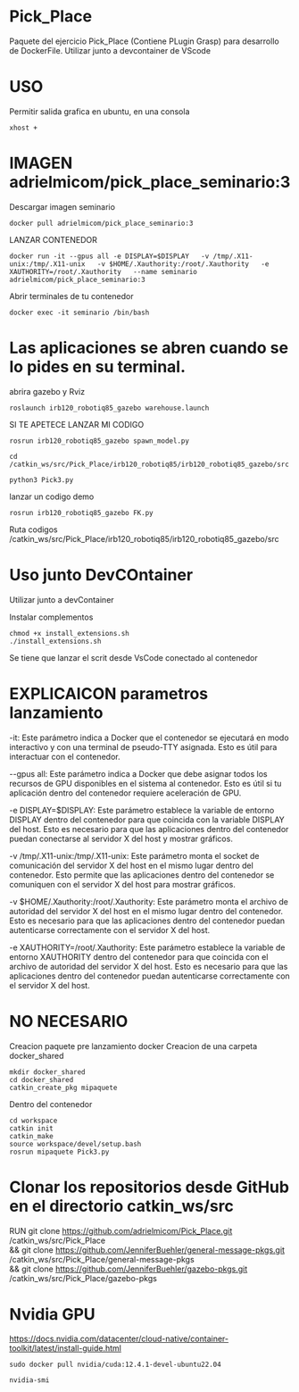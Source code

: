 # Pick_Place
Paquete del ejercicio Pick_Place (Contiene PLugin Grasp) para desarrollo de DockerFile.
Utilizar junto a devcontainer de VScode
# USO 
Permitir salida grafica en ubuntu, en una consola

	xhost +
 
# IMAGEN adrielmicom/pick_place_seminario:3

Descargar imagen seminario

	docker pull adrielmicom/pick_place_seminario:3

LANZAR CONTENEDOR

	docker run -it --gpus all -e DISPLAY=$DISPLAY   -v /tmp/.X11-unix:/tmp/.X11-unix   -v $HOME/.Xauthority:/root/.Xauthority   -e XAUTHORITY=/root/.Xauthority   --name seminario adrielmicom/pick_place_seminario:3
	
Abrir terminales de tu contenedor

	docker exec -it seminario /bin/bash


# Las aplicaciones se abren cuando se lo pides en su terminal.
abrira gazebo y Rviz

	roslaunch irb120_robotiq85_gazebo warehouse.launch	

SI TE APETECE LANZAR MI CODIGO

	rosrun irb120_robotiq85_gazebo spawn_model.py

	cd /catkin_ws/src/Pick_Place/irb120_robotiq85/irb120_robotiq85_gazebo/src

	python3 Pick3.py

lanzar un codigo demo

	rosrun irb120_robotiq85_gazebo FK.py

Ruta codigos
	/catkin_ws/src/Pick_Place/irb120_robotiq85/irb120_robotiq85_gazebo/src


#  Uso junto DevCOntainer
Utilizar junto a devContainer

Instalar complementos 

	chmod +x install_extensions.sh
	./install_extensions.sh
Se tiene que lanzar el scrit desde VsCode conectado al contenedor




# EXPLICAICON parametros lanzamiento 


-it: Este parámetro indica a Docker que el contenedor se ejecutará en modo interactivo y con una terminal de pseudo-TTY asignada. Esto es útil para interactuar con el contenedor.

--gpus all: Este parámetro indica a Docker que debe asignar todos los recursos de GPU disponibles en el sistema al contenedor. Esto es útil si tu aplicación dentro del contenedor requiere aceleración de GPU.

-e DISPLAY=$DISPLAY: Este parámetro establece la variable de entorno DISPLAY dentro del contenedor para que coincida con la variable DISPLAY del host. Esto es necesario para que las aplicaciones dentro del contenedor puedan conectarse al servidor X del host y mostrar gráficos.

-v /tmp/.X11-unix:/tmp/.X11-unix: Este parámetro monta el socket de comunicación del servidor X del host en el mismo lugar dentro del contenedor. Esto permite que las aplicaciones dentro del contenedor se comuniquen con el servidor X del host para mostrar gráficos.

-v $HOME/.Xauthority:/root/.Xauthority: Este parámetro monta el archivo de autoridad del servidor X del host en el mismo lugar dentro del contenedor. Esto es necesario para que las aplicaciones dentro del contenedor puedan autenticarse correctamente con el servidor X del host.

-e XAUTHORITY=/root/.Xauthority: Este parámetro establece la variable de entorno XAUTHORITY dentro del contenedor para que coincida con el archivo de autoridad del servidor X del host. Esto es necesario para que las aplicaciones dentro del contenedor puedan autenticarse correctamente con el servidor X del host.



# NO NECESARIO

Creacion paquete pre lanzamiento docker 
Creacion de una carpeta docker_shared

	mkdir docker_shared
	cd docker_shared 
	catkin_create_pkg mipaquete
	
Dentro del contenedor

	cd workspace
	catkin init
	catkin_make
	source workspace/devel/setup.bash
	rosrun mipaquete Pick3.py
		

# Clonar los repositorios desde GitHub en el directorio catkin_ws/src
RUN git clone https://github.com/adrielmicom/Pick_Place.git /catkin_ws/src/Pick_Place \
    && git clone https://github.com/JenniferBuehler/general-message-pkgs.git /catkin_ws/src/Pick_Place/general-message-pkgs \
    && git clone https://github.com/JenniferBuehler/gazebo-pkgs.git /catkin_ws/src/Pick_Place/gazebo-pkgs

# Nvidia GPU 
https://docs.nvidia.com/datacenter/cloud-native/container-toolkit/latest/install-guide.html

 	sudo docker pull nvidia/cuda:12.4.1-devel-ubuntu22.04
  
	nvidia-smi


